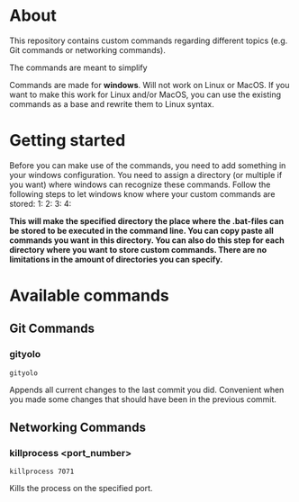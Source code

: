 # About
This repository contains custom commands regarding different topics (e.g. Git commands or networking commands).

The commands are meant to simplify 

Commands are made for __windows__. Will not work on Linux or MacOS. If you want to make this work for Linux and/or MacOS, you can use the existing commands as a base and rewrite them to Linux syntax.

# Getting started
Before you can make use of the commands, you need to add something in your windows configuration. You need to assign a directory (or multiple if you want) where windows can recognize these commands. Follow the following steps to let windows know where your custom commands are stored:
1:
2:
3:
4:

__This will make the specified directory the place where the .bat-files can be stored to be executed in the command line. You can copy paste all commands you want in this directory. You can also do this step for each directory where you want to store custom commands. There are no limitations in the amount of directories you can specify.__

# Available commands

## Git Commands

### gityolo
```
gityolo
```
Appends all current changes to the last commit you did. Convenient when you made some changes that should have been in the previous commit. 

## Networking Commands

### killprocess <port_number>
```
killprocess 7071
```
Kills the process on the specified port.